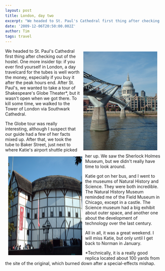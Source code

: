 ```yaml
---
layout: post
title: London, day two
excerpt: "We headed to St. Paul's Cathedral first thing after checking out of the hostel. One more insider tip: if you ever find yourself in London, a day travelcard for the tubes is well worth the money, especially if you buy it after the peak hours end. After St. Paul's, we wanted to take a tour of Shakespeare's Globe Theater, but it wasn't open when we got there. To kill some time, we walked to the Tower of London via Southwark Cathedral."
date: '2009-12-06T20:50:00.002Z'
author: Tim
tags: travel
---
```


<a href="/images/eurotrip/st_pauls.JPG"><img style="float:right; margin:10px 10px 10px 10px;cursor:pointer; cursor:hand;width: 240px; height: 320px;" src="/images/eurotrip/st_pauls.JPG" border="0" alt=""/></a> 

We headed to St. Paul's Cathedral first thing after checking out of the hostel. One more insider tip: if you ever find yourself in London, a day travelcard for the tubes is well worth the money, especially if you buy it after the peak hours end. After St. Paul's, we wanted to take a tour of Shakespeare's Globe Theater*, but it wasn't open when we got there. To kill some time, we walked to the Tower of London via Southwark Cathedral.

<a href="/images/eurotrip/globe.JPG"><img style="float:left; margin:10px 10px 10px 10px;cursor:pointer; cursor:hand;width: 240px; height: 320px;" src="/images/eurotrip/globe.JPG" border="0"  alt=""/></a>

The Globe tour was really interesting, although I suspect that our guide had a few of her facts mixed up. After that, we took the tube to Baker Street, just next to where Katie's airport shuttle picked her up. We saw the Sherlock Holmes Museum, but we didn't really have time to look around.

Katie got on her bus, and I went to the museums of Natural History and Science. They were both incredible. The Natural History Museum reminded me of the Field Museum in Chicago, except in a castle. The Science museum had a big exhibit about outer space, and another one about the development of technology over the last century. 

All in all, it was a great weekend. I will miss Katie, but only until I get back to Norman in January. 

*Technically, it is a really good replica located about 100 yards from the site of the original, which burned down after a special-effects mishap.
